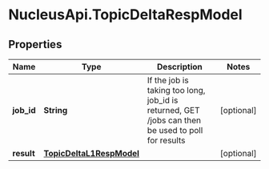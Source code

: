# NucleusApi.TopicDeltaRespModel

## Properties
Name | Type | Description | Notes
------------ | ------------- | ------------- | -------------
**job_id** | **String** | If the job is taking too long, job_id is returned, GET /jobs can then be used to poll for results | [optional] 
**result** | [**TopicDeltaL1RespModel**](TopicDeltaL1RespModel.md) |  | [optional] 


